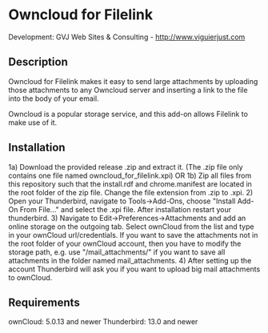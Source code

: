 # Owncloud for Filelink
Development: GVJ Web Sites & Consulting - http://www.viguierjust.com

## Description
Owncloud for Filelink makes it easy to send large attachments by uploading those attachments to any Owncloud server and inserting a link to the file into the body of your email.

Owncloud is a popular storage service, and this add-on allows Filelink to make use of it.

## Installation
1a) Download the provided release .zip and extract it. (The .zip file only contains one file named owncloud_for_filelink.xpi)
OR
1b) Zip all files from this repository such that the install.rdf and chrome.manifest are located in the root folder of the zip file. Change the file extension from .zip to .xpi.
2) Open your Thunderbird, navigate to Tools->Add-Ons, choose "Install Add-On From File..." and select the .xpi file. After installation restart your thunderbird.
3) Navigate to Edit->Preferences->Attachments and add an online storage on the outgoing tab. Select ownCloud from the list and type in your ownCloud url/credentials. If you want to save the attachments not in the root folder of your ownCloud account, then you have to modify the storage path, e.g. use "/mail_attachments/" if you want to save all attachments in the folder named mail_attachments.
4) After setting up the account Thunderbird will ask you if you want to upload big mail attachments to ownCloud.

## Requirements
ownCloud: 5.0.13 and newer
Thunderbird: 13.0 and newer
